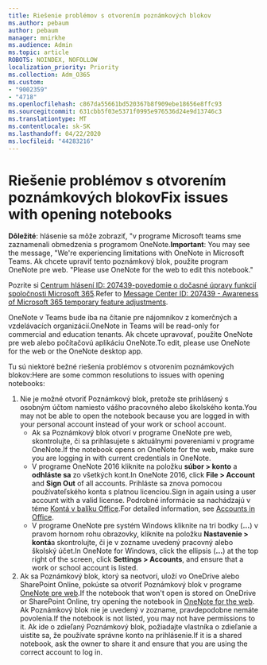 ```yaml
---
title: Riešenie problémov s otvorením poznámkových blokov
ms.author: pebaum
author: pebaum
manager: mnirkhe
ms.audience: Admin
ms.topic: article
ROBOTS: NOINDEX, NOFOLLOW
localization_priority: Priority
ms.collection: Adm_O365
ms.custom:
- "9002359"
- "4718"
ms.openlocfilehash: c867da55661bd520367b8f909ebe18656e8ffc93
ms.sourcegitcommit: 631cbb5f03e5371f0995e976536d24e9d13746c3
ms.translationtype: MT
ms.contentlocale: sk-SK
ms.lasthandoff: 04/22/2020
ms.locfileid: "44283216"
---
```

# <a name="fix-issues-with-opening-notebooks"></a><span data-ttu-id="9c797-102">Riešenie problémov s otvorením poznámkových blokov</span><span class="sxs-lookup"><span data-stu-id="9c797-102">Fix issues with opening notebooks</span></span>

<span data-ttu-id="9c797-103">**Dôležité**: hlásenie sa môže zobraziť, "v programe Microsoft teams sme zaznamenali obmedzenia s programom OneNote.</span><span class="sxs-lookup"><span data-stu-id="9c797-103">**Important**: You may see the message, "We're experiencing limitations with OneNote in Microsoft Teams.</span></span> <span data-ttu-id="9c797-104">Ak chcete upraviť tento poznámkový blok, použite program OneNote pre web. "</span><span class="sxs-lookup"><span data-stu-id="9c797-104">Please use OneNote for the web to edit this notebook."</span></span>

<span data-ttu-id="9c797-105">Pozrite si [Centrum hlásení ID: 207439-povedomie o dočasné úpravy funkcií spoločnosti Microsoft 365](https://admin.microsoft.com/Adminportal/Home?source=applauncher#MessageCenter?id=MC207439).</span><span class="sxs-lookup"><span data-stu-id="9c797-105">Refer to [Message Center ID: 207439 - Awareness of Microsoft 365 temporary feature adjustments](https://admin.microsoft.com/Adminportal/Home?source=applauncher#MessageCenter?id=MC207439).</span></span>

<span data-ttu-id="9c797-106">OneNote v Teams bude iba na čítanie pre nájomníkov z komerčných a vzdelávacích organizácií.</span><span class="sxs-lookup"><span data-stu-id="9c797-106">OneNote in Teams will be read-only for commercial and education tenants.</span></span> <span data-ttu-id="9c797-107">Ak chcete upravovať, použite OneNote pre web alebo počítačovú aplikáciu OneNote.</span><span class="sxs-lookup"><span data-stu-id="9c797-107">To edit, please use OneNote for the web or the OneNote desktop app.</span></span>

<span data-ttu-id="9c797-108">Tu sú niektoré bežné riešenia problémov s otvorením poznámkových blokov:</span><span class="sxs-lookup"><span data-stu-id="9c797-108">Here are some common resolutions to issues with opening notebooks:</span></span>

1. <span data-ttu-id="9c797-109">Nie je možné otvoriť Poznámkový blok, pretože ste prihlásený s osobným účtom namiesto vášho pracovného alebo školského konta.</span><span class="sxs-lookup"><span data-stu-id="9c797-109">You may not be able to open the notebook because you are logged in with your personal account instead of your work or school account.</span></span>
    - <span data-ttu-id="9c797-110">Ak sa Poznámkový blok otvorí v programe OneNote pre web, skontrolujte, či sa prihlasujete s aktuálnymi povereniami v programe OneNote.</span><span class="sxs-lookup"><span data-stu-id="9c797-110">If the notebook opens on OneNote for the web, make sure you are logging in with current credentials in OneNote.</span></span>
    - <span data-ttu-id="9c797-111">V programe OneNote 2016 kliknite na položku **súbor > konto** a **odhláste sa** zo všetkých kont.</span><span class="sxs-lookup"><span data-stu-id="9c797-111">In OneNote 2016, click **File > Account** and **Sign Out** of all accounts.</span></span> <span data-ttu-id="9c797-112">Prihláste sa znova pomocou používateľského konta s platnou licenciou.</span><span class="sxs-lookup"><span data-stu-id="9c797-112">Sign in again using a user account with a valid license.</span></span> <span data-ttu-id="9c797-113">Podrobné informácie sa nachádzajú v téme [Kontá v balíku Office](https://support.office.com/article/accounts-in-office-628ea040-f265-49de-b986-be09c3ebf8a9).</span><span class="sxs-lookup"><span data-stu-id="9c797-113">For detailed information, see [Accounts in Office](https://support.office.com/article/accounts-in-office-628ea040-f265-49de-b986-be09c3ebf8a9).</span></span> 
    - <span data-ttu-id="9c797-114">V programe OneNote pre systém Windows kliknite na tri bodky (**...**) v pravom hornom rohu obrazovky, kliknite na položku **Nastavenie > kontá**a skontrolujte, či je v zozname uvedený pracovný alebo školský účet.</span><span class="sxs-lookup"><span data-stu-id="9c797-114">In OneNote for Windows, click the ellipsis (**…**) at the top right of the screen, click **Settings > Accounts**, and ensure that a work or school account is listed.</span></span> 
2. <span data-ttu-id="9c797-115">Ak sa Poznámkový blok, ktorý sa neotvorí, uloží vo OneDrive alebo SharePoint Online, pokúste sa otvoriť Poznámkový blok v programe [OneNote pre web](https://onenote.com).</span><span class="sxs-lookup"><span data-stu-id="9c797-115">If the notebook that won't open is stored on OneDrive or SharePoint Online, try opening the notebook in [OneNote for the web](https://onenote.com).</span></span> <span data-ttu-id="9c797-116">Ak Poznámkový blok nie je uvedený v zozname, pravdepodobne nemáte povolenia.</span><span class="sxs-lookup"><span data-stu-id="9c797-116">If the notebook is not listed, you may not have permissions to it.</span></span> <span data-ttu-id="9c797-117">Ak ide o zdieľaný Poznámkový blok, požiadajte vlastníka o zdieľanie a uistite sa, že používate správne konto na prihlásenie.</span><span class="sxs-lookup"><span data-stu-id="9c797-117">If it is a shared notebook, ask the owner to share it and ensure that you are using the correct account to log in.</span></span>
